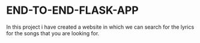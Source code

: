 # END-TO-END-FLASK-APP
In this project i have created a website in which we can search for the lyrics for the songs that you are looking for.
